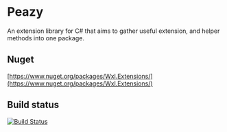 # Peazy

An extension library for C# that aims to gather useful extension, and helper methods into one package.

## Nuget

[https://www.nuget.org/packages/Wxl.Extensions/](https://www.nuget.org/packages/Wxl.Extensions/)

## Build status

[![Build Status](https://dev.azure.com/jonarewisting/wxl/_apis/build/status/jonaw.wxl?branchName=master)](https://dev.azure.com/jonarewisting/wxl/_build/latest?definitionId=1&branchName=master)
